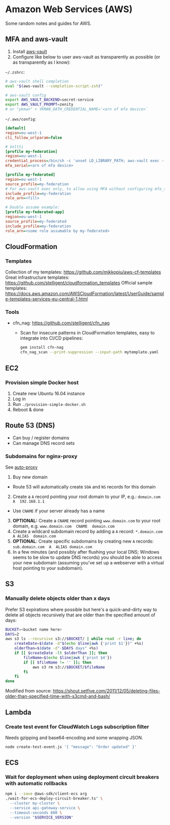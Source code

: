 # Amazon Web Services (AWS)

Some random notes and guides for AWS.

## MFA and aws-vault

1. Install [aws-vault](https://github.com/99designs/aws-vault)
1. Configure like below to user aws-vault as transparently as possible (or as transparently as I know):

`~/.zshrc`:

```sh
# aws-vault shell completion
eval "$(aws-vault --completion-script-zsh)"

# aws-vault config
export AWS_VAULT_BACKEND=secret-service
export AWS_VAULT_PROMPT=zenity
# or "ykman" + YKMAN_OATH_CREDENTIAL_NAME='<arn of mfa device>`
```

`~/.aws/config`:

```ini
[default]
region=eu-west-1
cli_follow_urlparam=false

# Voltti
[profile my-federation]
region=eu-west-1
credential_process=/bin/sh -c 'unset LD_LIBRARY_PATH; aws-vault exec --duration=4h --json my-federation'
mfa_serial=<arn of mfa device>

[profile my-federated]
region=eu-west-1
source_profile=my-federation
# For aws-vault exec only, to allow using MFA without configuring mfa_serial for all profiles and breaking Terraform
include_profile=my-federation
role_arn=<fill>

# Double assume example:
[profile my-federated-app]
region=eu-west-1
source_profile=my-federated
include_profile=my-federation
role_arn=<some role assumable by my-federated>
```

## CloudFormation

### Templates

Collection of my templates: https://github.com/mikkopiu/aws-cf-templates
Great infrastructure templates: https://github.com/stelligent/cloudformation_templates
Official sample templates: https://docs.aws.amazon.com/AWSCloudFormation/latest/UserGuide/sample-templates-services-eu-central-1.html

### Tools

- cfn_nag: https://github.com/stelligent/cfn_nag
  - Scan for insecure patterns in CloudFormation templates, easy to integrate into CI/CD pipelines:

      ```sh
      gem install cfn-nag
      cfn_nag_scan --print-suppression --input-path mytemplate.yaml
      ```

## EC2

### Provision simple Docker host

1. Create new Ubuntu 16.04 instance
2. Log in
3. Run `./provision-simple-docker.sh`
4. Reboot & done

## Route 53 (DNS)

- Can buy / register domains
- Can manage DNS record sets

### Subdomains for nginx-proxy

See [auto-proxy](../docker/auto-proxy)

1. Buy new domain
  - Route 53 will automatically create `SOA` and `NS` records for this domain
2. Create a `A` record pointing your root domain to your IP, e.g.: `domain.com  A  192.168.1.1`
  - Use `CNAME` if your server already has a name
3. **OPTIONAL:** Create a `CNAME` record pointing `www.domain.com` to your root domain, e.g. `www.domain.com  CNAME  domain.com`
4. Create a wildcard subdomain record by adding a `A` record: `*.domain.com  A ALIAS  domain.com`
5. **OPTIONAL**: Create specific subdomains by creating new `A` records: `sub.domain.com  A  ALIAS domain.com`
6. In a few minutes (and possibly after flushing your local DNS; Windows seems to be slow to update DNS records)
    you should be able to access your new subdomain (assuming you've set up a webserver with a virtual host pointing to your subdomain).

## S3

### Manually delete objects older than x days

Prefer S3 expirations where possible but here's a quick-and-dirty way to delete all objects recursively that are older than the specified amount of days:

```sh
BUCKET=<bucket name here>
DAYS=2
aws s3 ls --recursive s3://$BUCKET/ | while read -r line; do
	createDate=$(date -d"$(echo $line|awk {'print $1'})" +%s)
	olderThan=$(date -d"-$DAYS days" +%s)
	if [[ $createDate -lt $olderThan ]]; then
		fileName=$(echo $line|awk {'print $4'})
		if [[ $fileName != '' ]]; then
			aws s3 rm s3://$BUCKET/$fileName
		fi
	fi
done
```

Modified from source: https://shout.setfive.com/2011/12/05/deleting-files-older-than-specified-time-with-s3cmd-and-bash/

## Lambda

### Create test event for CloudWatch Logs subscription filter

Needs gzipping and base64-encoding and some wrapping JSON.

```sh
node create-test-event.js '{ "message": "Order updated" }'
```

## ECS

### Wait for deployment when using deployment circuit breakers with automatic rollbacks

```sh
npm i --save @aws-sdk/client-ecs arg
./wait-for-ecs-deploy-circuit-breaker.ts" \
  --cluster my-cluster \
  --service api-gateway-service \
  --timeout-seconds 600 \
  --version "$SERVICE_VERSION"
```
